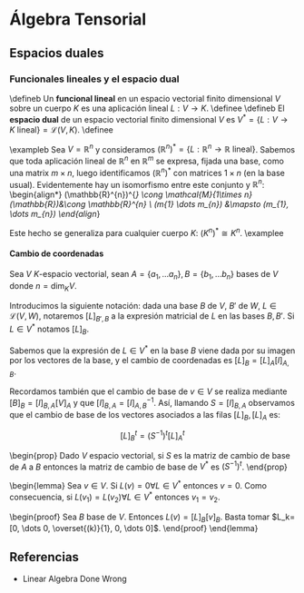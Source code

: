# Álgebra Tensorial

## Espacios duales

### Funcionales lineales y el espacio dual

\defineb
Un **funcional lineal** en un espacio vectorial finito dimensional $V$ sobre un cuerpo $K$ es una aplicación lineal $L:V\rightarrow K$.
\definee
\defineb
El **espacio dual** de un espacio vectorial finito dimensional $V$ es $V^*=\{L:V\rightarrow K\text{ lineal}\}=\mathcal{L}(V, K)$.
\definee

\exampleb
Sea $V=\mathbb R^n$ y consideramos $(\mathbb R^n)^*=\left\{L:\mathbb R^n\rightarrow\mathbb R\text{ lineal}\right\}$. Sabemos que toda aplicación lineal de $\mathbb{R}^{n}$ en $\mathbb{R}^{m}$ se expresa, fijada una base, como una matrix $m\times n$, luego identificamos $(\mathbb{R}^{n})^{*}$ con matrices $1\times n$ (en la base usual). Evidentemente hay un isomorfismo entre este conjunto y $\mathbb{R}^{n}$:
\begin{align*}
  (\mathbb{R}^{n})^{*} \cong \mathcal{M}_{1\times n}(\mathbb{R})&\cong \mathbb{R}^{n} \\
  (m_{1} \dots m_{n}) &\mapsto (m_{1}, \dots m_{n})
\end{align*}

Este hecho se generaliza para cualquier cuerpo $K$: $(K^{n})^{*}\cong K^{n}$.
\examplee

#### Cambio de coordenadas

Sea $V$ $K$-espacio vectorial, sean $A=\left\{a_{1}, \dots a_{n}\right\}, B=\left\{b_{1}, \dots b_{n}\right\}$ bases de $V$ donde $n = \dim_{K}V$.

Introducimos la siguiente notación: dada una base $B$ de $V$, $B'$ de $W$, $L\in\mathcal L(V, W)$, notaremos $[L]_{B', B}$ a la expresión matricial de $L$ en las bases $B, B'$. Si $L\in V^{*}$ notamos $[L]_{B}$.

Sabemos que la expresión de $L\in V^{*}$ en la base $B$ viene dada por su imagen por los vectores de la base, y el cambio de coordenadas es $[L]_B=[L]_A[I]_{A,B}$.

Recordamos también que el cambio de base de $v\in V$ se realiza mediante $[B]_B=[I]_{B,A}[V]_A$ y que $[I]_{B,A}=[I]_{A,B}^{-1}$. Así, llamando $S=[I]_{B,A}$ observamos que el cambio de base de los vectores asociados a las filas $[L]_B, [L]_A$ es:

$$
  [L]_{B}^t=(S^{-1})^t[L]_{A}^t
$$

\begin{prop}
Dado $V$ espacio vectorial, si $S$ es la matriz de cambio de base de $A$ a $B$ entonces la matriz de cambio de base de $V^{*}$ es $(S^{-1})^t$.
\end{prop}

\begin{lemma}
  Sea $v\in V$. Si $L(v)=0\forall L\in V^{*}$ entonces $v=0$. Como consecuencia, si $L(v_1)=L(v_2)\forall L\in V^{*}$ entonces $v_1=v_2$.
  
  \begin{proof}
    Sea $B$ base de $V$. Entonces $L(v)=[L]_B[v]_B$. Basta tomar $L_k=[0, \dots 0, \overset{(k)}{1}, 0, \dots 0]$.
  \end{proof}
\end{lemma}

## Referencias

- Linear Algebra Done Wrong